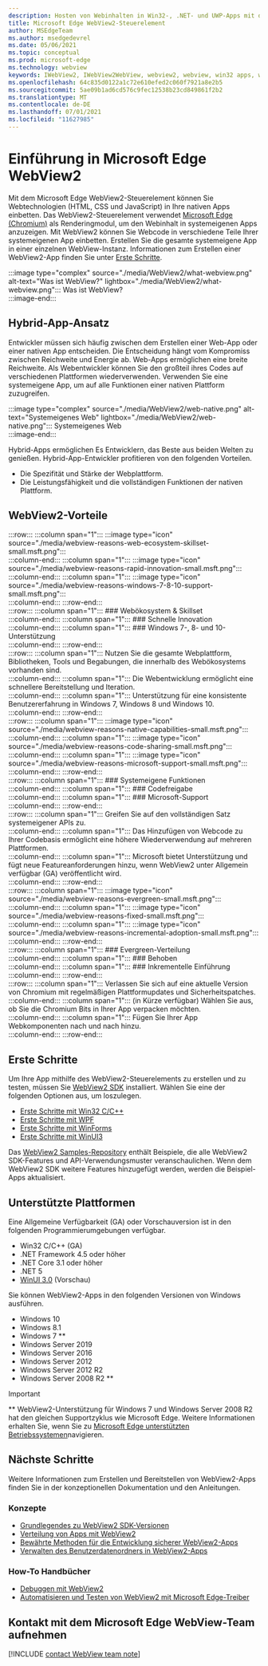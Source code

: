 ```yaml
---
description: Hosten von Webinhalten in Win32-, .NET- und UWP-Apps mit dem Microsoft Edge WebView2-Steuerelement
title: Microsoft Edge WebView2-Steuerelement
author: MSEdgeTeam
ms.author: msedgedevrel
ms.date: 05/06/2021
ms.topic: conceptual
ms.prod: microsoft-edge
ms.technology: webview
keywords: IWebView2, IWebView2WebView, webview2, webview, win32 apps, win32, edge, ICoreWebView2, CoreWebView2, ICoreWebView2Host, browser control, edge html, Windows Forms, WinForms, WPF, .NET, WinUI, Project Re ré ré
ms.openlocfilehash: 64c835d0122a1c72e610efed2c060f7921a8e2b5
ms.sourcegitcommit: 5ae09b1ad6cd576c9fec12538b23cd849861f2b2
ms.translationtype: MT
ms.contentlocale: de-DE
ms.lasthandoff: 07/01/2021
ms.locfileid: "11627985"
---
```

# <a name="introduction-to-microsoft-edge-webview2"></a>Einführung in Microsoft Edge WebView2  

Mit dem Microsoft Edge WebView2-Steuerelement können Sie Webtechnologien \(HTML, CSS und JavaScript\) in Ihre nativen Apps einbetten.  Das WebView2-Steuerelement verwendet [Microsoft Edge (Chromium)][MicrosoftedgeinsiderMain] als Renderingmodul, um den Webinhalt in systemeigenen Apps anzuzeigen.  Mit WebView2 können Sie Webcode in verschiedene Teile Ihrer systemeigenen App einbetten.  Erstellen Sie die gesamte systemeigene App in einer einzelnen WebView-Instanz.  Informationen zum Erstellen einer WebView2-App finden Sie unter [Erste Schritte](#get-started).  

:::image type="complex" source="./media/WebView2/what-webview.png" alt-text="Was ist WebView?" lightbox="./media/WebView2/what-webview.png":::
   Was ist WebView?  
:::image-end:::    

## <a name="hybrid-app-approach"></a>Hybrid-App-Ansatz  

Entwickler müssen sich häufig zwischen dem Erstellen einer Web-App oder einer nativen App entscheiden.  Die Entscheidung hängt vom Kompromiss zwischen Reichweite und Energie ab.  Web-Apps ermöglichen eine breite Reichweite.  Als Webentwickler können Sie den großteil ihres Codes auf verschiedenen Plattformen wiederverwenden.  Verwenden Sie eine systemeigene App, um auf alle Funktionen einer nativen Plattform zuzugreifen.  

:::image type="complex" source="./media/WebView2/web-native.png" alt-text="Systemeigenes Web" lightbox="./media/WebView2/web-native.png":::
   Systemeigenes Web  
:::image-end:::    

Hybrid-Apps ermöglichen Es Entwicklern, das Beste aus beiden Welten zu genießen.  Hybrid-App-Entwickler profitieren von den folgenden Vorteilen.  

*   Die Spezifität und Stärke der Webplattform.  
*   Die Leistungsfähigkeit und die vollständigen Funktionen der nativen Plattform.  
    
## <a name="webview2-benefits"></a>WebView2-Vorteile   

:::row:::
   :::column span="1":::
      :::image type="icon" source="./media/webview-reasons-web-ecosystem-skillset-small.msft.png":::  
   :::column-end:::
   :::column span="1":::
      :::image type="icon" source="./media/webview-reasons-rapid-innovation-small.msft.png":::  
   :::column-end:::
   :::column span="1":::
      :::image type="icon" source="./media/webview-reasons-windows-7-8-10-support-small.msft.png":::  
   :::column-end:::
:::row-end:::  
:::row:::
   :::column span="1":::
      ### <a name="web-ecosystem--skillset"></a>Webökosystem & Skillset  
   :::column-end:::
   :::column span="1":::
      ### <a name="rapid-innovation"></a>Schnelle Innovation  
   :::column-end:::
   :::column span="1":::
      ### <a name="windows-7-8-and-10-support"></a>Windows 7-, 8- und 10-Unterstützung  
   :::column-end:::
:::row-end:::  
:::row:::
   :::column span="1":::
      Nutzen Sie die gesamte Webplattform, Bibliotheken, Tools und Begabungen, die innerhalb des Webökosystems vorhanden sind.  
   :::column-end:::
   :::column span="1":::
      Die Webentwicklung ermöglicht eine schnellere Bereitstellung und Iteration.  
   :::column-end:::
   :::column span="1":::
      Unterstützung für eine konsistente Benutzererfahrung in Windows 7, Windows 8 und Windows 10.  
   :::column-end:::
:::row-end:::  
:::row:::
   :::column span="1":::
      :::image type="icon" source="./media/webview-reasons-native-capabilities-small.msft.png":::  
   :::column-end:::
   :::column span="1":::
      :::image type="icon" source="./media/webview-reasons-code-sharing-small.msft.png":::  
   :::column-end:::
   :::column span="1":::
      :::image type="icon" source="./media/webview-reasons-microsoft-support-small.msft.png":::  
   :::column-end:::
:::row-end:::  
:::row:::
   :::column span="1":::
      ### <a name="native-capabilities"></a>Systemeigene Funktionen  
   :::column-end:::
   :::column span="1":::
      ### <a name="code-sharing"></a>Codefreigabe  
   :::column-end:::
   :::column span="1":::
      ### <a name="microsoft-support"></a>Microsoft-Support  
   :::column-end:::
:::row-end:::  
:::row:::
   :::column span="1":::
      Greifen Sie auf den vollständigen Satz systemeigener APIs zu.  
   :::column-end:::
   :::column span="1":::
      Das Hinzufügen von Webcode zu Ihrer Codebasis ermöglicht eine höhere Wiederverwendung auf mehreren Plattformen.  
   :::column-end:::
   :::column span="1":::
      Microsoft bietet Unterstützung und fügt neue Featureanforderungen hinzu, wenn WebView2 unter Allgemein verfügbar \(GA\) veröffentlicht wird.  
   :::column-end:::
:::row-end:::  
:::row:::
   :::column span="1":::
      :::image type="icon" source="./media/webview-reasons-evergreen-small.msft.png":::  
   :::column-end:::
   :::column span="1":::
      :::image type="icon" source="./media/webview-reasons-fixed-small.msft.png":::  
   :::column-end:::
   :::column span="1":::
      :::image type="icon" source="./media/webview-reasons-incremental-adoption-small.msft.png":::  
   :::column-end:::
:::row-end:::  
:::row:::
   :::column span="1":::
      ### <a name="evergreen-distribution"></a>Evergreen-Verteilung  
   :::column-end:::
   :::column span="1":::
      ### <a name="fixed"></a>Behoben  
   :::column-end:::
   :::column span="1":::
      ### <a name="incremental-adoption"></a>Inkrementelle Einführung  
   :::column-end:::
:::row-end:::  
:::row:::
   :::column span="1":::
      Verlassen Sie sich auf eine aktuelle Version von Chromium mit regelmäßigen Plattformupdates und Sicherheitspatches.  
   :::column-end:::
   :::column span="1":::
      \(in Kürze verfügbar\) Wählen Sie aus, ob Sie die Chromium Bits in Ihrer App verpacken möchten.  
   :::column-end:::
   :::column span="1":::
      Fügen Sie Ihrer App Webkomponenten nach und nach hinzu.  
   :::column-end:::
:::row-end:::  

## <a name="get-started"></a>Erste Schritte  

Um Ihre App mithilfe des WebView2-Steuerelements zu erstellen und zu testen, müssen Sie <!--both [Microsoft Edge (Chromium)][MicrosoftedgeinsiderDownload] and  -->[WebView2 SDK][NugetPackagesMicrosoftWebWebView2] installiert.  Wählen Sie eine der folgenden Optionen aus, um loszulegen.  

*   [Erste Schritte mit Win32 C/C++][Webview2GetStartedWin32]  
*   [Erste Schritte mit WPF][Webview2GetStartedWpf]  
*   [Erste Schritte mit WinForms][Webview2GetStartedWinforms]  
*   [Erste Schritte mit WinUI3][Webview2GetStartedWinui]  
    
Das [WebView2 Samples-Repository][GithubMicrosoftedgeWebview2samples] enthält Beispiele, die alle WebView2 SDK-Features und API-Verwendungsmuster veranschaulichen.  Wenn dem WebView2 SDK weitere Features hinzugefügt werden, werden die Beispiel-Apps aktualisiert.  

## <a name="supported-platforms"></a>Unterstützte Plattformen  

Eine Allgemeine Verfügbarkeit \(GA\) oder Vorschauversion ist in den folgenden Programmierumgebungen verfügbar.  

*   Win32 C/C++ \(GA\)  
*   .NET Framework 4.5 oder höher  
*   .NET Core 3.1 oder höher  
*   .NET 5  
*   [WinUI 3.0][UwpToolkitsWinui3] \(Vorschau\)  
    
Sie können WebView2-Apps in den folgenden Versionen von Windows ausführen.  

*   Windows 10  
*   Windows 8.1  
*   Windows 7 \*\*  
*   Windows Server 2019  
*   Windows Server 2016  
*   Windows Server 2012  
*   Windows Server 2012 R2  
*   Windows Server 2008 R2 \*\*  
    
> [!IMPORTANT]
> \*\* WebView2-Unterstützung für Windows 7 und Windows Server 2008 R2 hat den gleichen Supportzyklus wie Microsoft Edge.  Weitere Informationen erhalten Sie, wenn Sie zu [Microsoft Edge unterstützten Betriebssystemen][DeployedgeMicrosoftEdgeSupportedOS]navigieren.  

## <a name="next-steps"></a>Nächste Schritte  

Weitere Informationen zum Erstellen und Bereitstellen von WebView2-Apps finden Sie in der konzeptionellen Dokumentation und den Anleitungen.  

### <a name="concepts"></a>Konzepte  

*   [Grundlegendes zu WebView2 SDK-Versionen][Webview2ConceptsVersioning]  
*   [Verteilung von Apps mit WebView2][Webview2ConceptsDistribution]  
*   [Bewährte Methoden für die Entwicklung sicherer WebView2-Apps][Webview2ConceptsSecurity]  
*   [Verwalten des Benutzerdatenordners in WebView2-Apps][Webview2ConceptsUserDataFolder]  
 
### <a name="how-to-guides"></a>How-To Handbücher  

*   [Debuggen mit WebView2][Webview2HowToDebug]  
*   [Automatisieren und Testen von WebView2 mit Microsoft Edge-Treiber][Webview2HowToWebdriver]  

## <a name="getting-in-touch-with-the-microsoft-edge-webview-team"></a>Kontakt mit dem Microsoft Edge WebView-Team aufnehmen  

[!INCLUDE [contact WebView team note](./includes/contact-webview-team-note.md)]  

<!-- links -->  

[Webview2ConceptsDistribution]: ./concepts/distribution.md "Verteilung von Apps mitHilfe von WebView2 | Microsoft-Dokumente"  
[Webview2ConceptsSecurity]: ./concepts/security.md "Bewährte Methoden für die Entwicklung sicherer WebView2-Apps | Microsoft-Dokumente"  
[Webview2ConceptsUserDataFolder]: ./concepts/user-data-folder.md "Verwalten des Benutzerdatenordners | Microsoft-Dokumente"  
[Webview2ConceptsVersioning]: ./concepts/versioning.md "Grundlegendes zu WebView2 SDK-Versionen | Microsoft-Dokumente"  
[Webview2GetStartedWin32]: ./get-started/win32.md "Erste Schritte mit WebView2 | Microsoft-Dokumente"  
[Webview2GetStartedWinforms]: ./get-started/winforms.md "Erste Schritte mit WebView2 in Windows Forms-Apps (Vorschau) | Microsoft-Dokumente"  
[Webview2GetStartedWinui]: ./get-started/winui.md "Erste Schritte mit WebView2 in WinUI3 (Vorschau) | Microsoft-Dokumente"  
[Webview2GetStartedWpf]: ./get-started/wpf.md "Erste Schritte mit WebView2 in WPF (Vorschau) | Microsoft-Dokumente"  
[Webview2HowToDebug]: ./how-to/debug.md "Debuggen mit WebView2-| Microsoft-Dokumente"  
[Webview2HowToWebdriver]: ./how-to/webdriver.md "Automatisieren und Testen von WebView2 mit Microsoft Edge Driver | Microsoft-Dokumente"  
[Webview2ReleaseNotes]: ./release-notes.md "Versionshinweise für WebView2 SDK-| Microsoft-Dokumente"  

[UwpToolkitsWinui3]: /uwp/toolkits/winui3/index "Windows UI Library 3 Preview 2 (Juli 2020) | Microsoft-Dokumente"  

[DeployedgeMicrosoftEdgeSupportedOS]: /deployedge/microsoft-edge-supported-operating-systems "Microsoft Edge unterstützte Betriebssystem-| Microsoft-Dokumente"  

[GithubMicrosoftedgeWebview2samples]: https://github.com/MicrosoftEdge/WebView2Samples "WebView2-Beispiele – MicrosoftEdge/WebView2Samples | GitHub"  
[GithubMicrosoftedgeWebviewfeddback]: https://github.com/MicrosoftEdge/WebViewFeedback "WebView-Feedback – MicrosoftEdge/WebViewFeedback | GitHub"  

[MicrosoftedgeinsiderMain]: https://www.microsoftedgeinsider.com "Microsoft Edge Insider"  
[MicrosoftedgeinsiderDownload]: https://www.microsoftedgeinsider.com/download "Herunterladen von Microsoft Edge Insider"  

[NugetPackagesMicrosoftWebWebView2]: https://www.nuget.org/packages/Microsoft.Web.WebView2 "Microsoft.Web.WebView2 | NuGet Galerie"  

